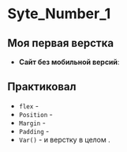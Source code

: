 # Syte_Number_1


## Моя первая верстка 
- **Сайт без мобильной версий**:
## Практиковал 
- `flex` -
- `Position` -
- `Margin` -
- `Padding` -
- `Var()` -
 и верстку в целом .
